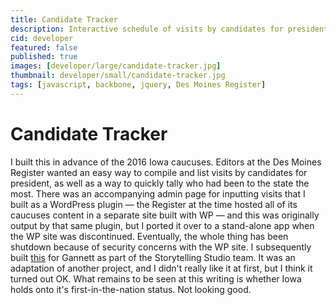```yaml
---
title: Candidate Tracker
description: Interactive schedule of visits by candidates for president
cid: developer
featured: false
published: true
images: [developer/large/candidate-tracker.jpg]
thumbnail: developer/small/candidate-tracker.jpg
tags: [javascript, backbone, jquery, Des Moines Register]
---
```


# Candidate Tracker

I built this in advance of the 2016 Iowa caucuses. Editors at the Des Moines Register wanted an easy way to compile and list visits by candidates for president, as well as a way to quickly tally who had been to the state the most. There was an accompanying admin page for inputting visits that I built as a WordPress plugin — the Register at the time hosted all of its caucuses content in a separate site built with WP — and this was originally output by that same plugin, but I ported it over to a stand-alone app when the WP site was discontinued. Eventually, the whole thing has been shutdown because of security concerns with the WP site. I subsequently built [this](https://www.desmoinesregister.com/storytelling/iowa-candidate-tracker/) for Gannett as part of the Storytelling Studio team. It was an adaptation of another project, and I didn't really like it at first, but I think it turned out OK. What remains to be seen at this writing is whether Iowa holds onto it's first-in-the-nation status. Not looking good.

